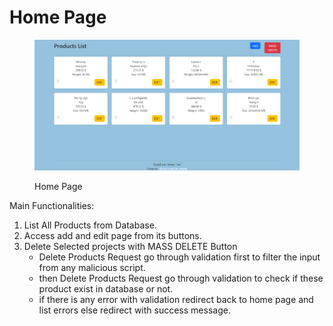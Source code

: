# Home Page

<figure><img src=".gitbook/assets/image.png" alt=""><figcaption><p>Home Page</p></figcaption></figure>

Main Functionalities:

1. List All Products from Database.
2. Access add and edit page from its buttons.
3. Delete Selected projects with MASS DELETE Button
   * Delete Products Request go through validation first to filter the input from any malicious script.
   * then Delete Products Request go through validation to check if these product exist  in database or not.
   * if there is any error with validation redirect back to home page and list errors else redirect with success message.
